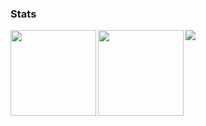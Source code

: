 ### Stats

<img align="left" height="137px" src="https://github-readme-stats-one-rosy.vercel.app/api?username=CodecNomad&hide_title=true&hide_border=true&show_icons=true&count_private=true&line_height=21&theme=transparent" />
<img align="left" height="137px" src="https://github-readme-stats-one-rosy.vercel.app/api/top-langs/?username=CodecNomad&hide_title=true&hide_border=true&layout=compact&hide=html&theme=transparent" />

<img src="https://raw.githubusercontent.com/catppuccin/catppuccin/main/assets/footers/gray0_ctp_on_line.svg?sanitize=true">
